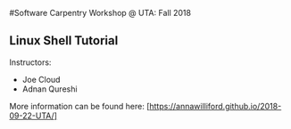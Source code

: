 #Software Carpentry Workshop @ UTA: Fall 2018
## Linux Shell Tutorial


Instructors:

* Joe Cloud
* Adnan Qureshi

More information can be found here: [https://annawilliford.github.io/2018-09-22-UTA/]
